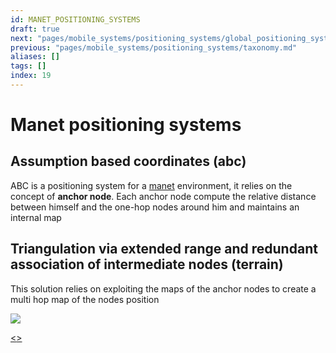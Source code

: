 ```yaml
---
id: MANET_POSITIONING_SYSTEMS
draft: true
next: "pages/mobile_systems/positioning_systems/global_positioning_system.md"
previous: "pages/mobile_systems/positioning_systems/taxonomy.md"
aliases: []
tags: []
index: 19
---
```


# Manet positioning systems
## Assumption based coordinates (abc)

ABC is a positioning system for a [manet](pages/mobile_systems/manets/manets.md) environment, it relies on the concept of **anchor node**.
Each anchor node compute the relative distance between himself and the one-hop nodes around him and maintains an internal map

## Triangulation via extended range and redundant association of intermediate nodes (terrain)

This solution relies on exploiting the maps of the anchor nodes to create a multi hop map of the nodes position

![](assets/mobile_systems/Pasted%20image%2020240608190212.png)

[<](pages/mobile_systems/positioning_systems/taxonomy.md)[>](pages/mobile_systems/positioning_systems/global_positioning_system.md)
